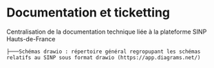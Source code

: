 # Documentation et ticketting
Centralisation de la documentation technique liée à la plateforme SINP Hauts-de-France
```
├───Schémas drawio : répertoire général regropupant les schémas relatifs au SINP sous format drawio (https://app.diagrams.net/)
```

